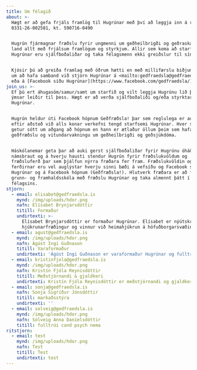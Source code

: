 ```yaml
---
title: Um félagið
about: >-
  Hægt er að gefa frjáls framlög til Hugrúnar með því að leggja inn á reikning
  0331-26-002581, kt. 590716-0490


  Hugrún fjármagnar fræðslu fyrir ungmenni um geðheilbrigði og geðraskanir um
  land allt með frjálsum framlögum og styrkjum. Allir sem koma að starfsemi
  Hugrúnar eru sjálfboðaliðar og taka félagsmenn ekki greiðslur til sín. 


  Kjósir þú að greiða framlag með öðrum hætti en með millifærslu biðjum við þig
  um að hafa samband við stjórn Hugrúnar á <mailto:gedfraedsla@gedfraedsla.is>
  eða á [Facebook síðu Hugrúnar](https://www.facebook.com/gedfraedsla/)
join_us: >-
  Ef þú ert áhugasöm/samur/samt um starfið og vilt leggja Hugrúnu lið þá eru
  ýmsar leiðir til þess. Hægt er að verða sjálfboðaliði og/eða styrktaraðili
  Hugrúnar.


  Hugrún heldur úti Facebook hópnum Geðfræðsla! þar sem reglulega er auglýst
  eftir aðstoð við alls konar verkefni tengd starfsemi Hugrúnar. Hver sem er
  getur sótt um aðgang að hópnum en hann er ætlaður öllum þeim sem hafa áhuga á
  geðfræðslu og vitundarvakningu um geðheilbrigði og geðsjúkdóma.


  Háskólanemar geta þar að auki gerst sjálfboðaliðar fyrir Hugrúnu óháð
  námsbraut og á hverju hausti stendur Hugrún fyrir fræðslukvöldum og
  fræðsluferð þar sem þjálfun nýrra fræðara fer fram. Fræðslukvöldin og
  ferðirnar eru vel auglýstar hverju sinni bæði á vefsíðu og Facebook síðu
  Hugrúnar og á Facebook hópnum (Geðfræðsla!). Hlutverk fræðara er að fara í
  grunn- og framhaldsskóla með fræðslu Hugrúnar og taka almennt þátt í starfsemi
  félagsins.
stjorn:
  - email: elisabet@gedfraedsla.is
    mynd: /img/uploads/hdor.png
    nafn: Elísabet Brynjarsdóttir
    titill: Formaður
    undirtexti: >-
      Elísabet Brynjarsdóttir er formaður Hugrúnar. Elísabet er nýútskrifaður
      hjúkrunarfræðingur og vinnur við heimahjúkrun á höfuðborgarsvæðinu.
  - email: agust@gedfraedsla.is
    mynd: /img/uploads/hdor.png
    nafn: Ágúst Ingi Guðnason
    titill: Varaformaður
    undirtexti: 'Ágúst Ingi Guðnason er varaformaður Hugrúnar og fulltrúi læknanema. '
  - email: kristinfjola@gedfraedsla.is
    mynd: /img/uploads/hdor.png
    nafn: Kristín Fjóla Reynisdóttir
    titill: Meðstjórnandi & gjaldkeri
    undirtexti: Kristín Fjóla Reynisdóttir er meðstjórnandi og gjaldkeri Hugrúnar.
  - email: sonja@gedfraedsla.is
    nafn: Sonja Sigríður Jónsdóttir
    titill: markaðsstýra
    undirtexti: ''
  - email: solveig@gedfraedsla.is
    mynd: /img/uploads/hdor.png
    nafn: Sólveig Anna Daníelsdóttir
    titill: fulltrúi cand psych nema
ritstjorn:
  - email: test
    mynd: /img/uploads/hdor.png
    nafn: Test
    titill: Test
    undirtexti: test
---
```


